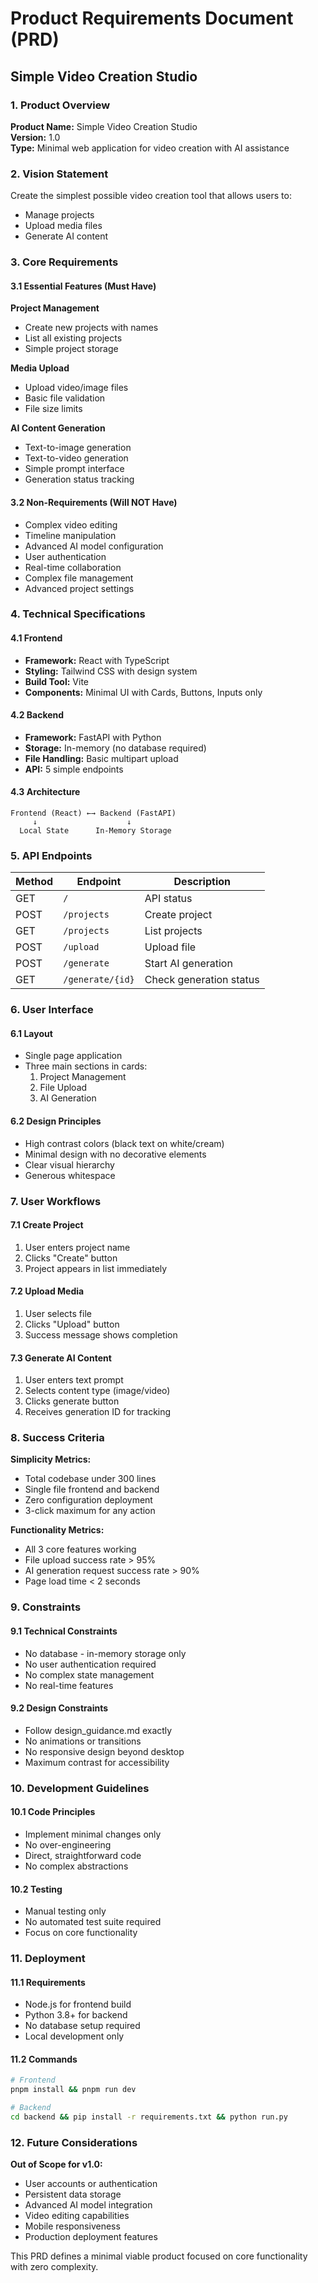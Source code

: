# Product Requirements Document (PRD)
## Simple Video Creation Studio

### 1. Product Overview

**Product Name:** Simple Video Creation Studio  
**Version:** 1.0  
**Type:** Minimal web application for video creation with AI assistance

### 2. Vision Statement

Create the simplest possible video creation tool that allows users to:
- Manage projects
- Upload media files  
- Generate AI content

### 3. Core Requirements

#### 3.1 Essential Features (Must Have)

**Project Management**
- Create new projects with names
- List all existing projects
- Simple project storage

**Media Upload**
- Upload video/image files
- Basic file validation
- File size limits

**AI Content Generation**
- Text-to-image generation
- Text-to-video generation
- Simple prompt interface
- Generation status tracking

#### 3.2 Non-Requirements (Will NOT Have)

- Complex video editing
- Timeline manipulation
- Advanced AI model configuration
- User authentication
- Real-time collaboration
- Complex file management
- Advanced project settings

### 4. Technical Specifications

#### 4.1 Frontend
- **Framework:** React with TypeScript
- **Styling:** Tailwind CSS with design system
- **Build Tool:** Vite
- **Components:** Minimal UI with Cards, Buttons, Inputs only

#### 4.2 Backend
- **Framework:** FastAPI with Python
- **Storage:** In-memory (no database required)
- **File Handling:** Basic multipart upload
- **API:** 5 simple endpoints

#### 4.3 Architecture
```
Frontend (React) ←→ Backend (FastAPI)
     ↓                    ↓
  Local State      In-Memory Storage
```

### 5. API Endpoints

| Method | Endpoint | Description |
|--------|----------|-------------|
| GET | `/` | API status |
| POST | `/projects` | Create project |
| GET | `/projects` | List projects |
| POST | `/upload` | Upload file |
| POST | `/generate` | Start AI generation |
| GET | `/generate/{id}` | Check generation status |

### 6. User Interface

#### 6.1 Layout
- Single page application
- Three main sections in cards:
  1. Project Management
  2. File Upload
  3. AI Generation

#### 6.2 Design Principles
- High contrast colors (black text on white/cream)
- Minimal design with no decorative elements
- Clear visual hierarchy
- Generous whitespace

### 7. User Workflows

#### 7.1 Create Project
1. User enters project name
2. Clicks "Create" button
3. Project appears in list immediately

#### 7.2 Upload Media
1. User selects file
2. Clicks "Upload" button
3. Success message shows completion

#### 7.3 Generate AI Content
1. User enters text prompt
2. Selects content type (image/video)
3. Clicks generate button
4. Receives generation ID for tracking

### 8. Success Criteria

**Simplicity Metrics:**
- Total codebase under 300 lines
- Single file frontend and backend
- Zero configuration deployment
- 3-click maximum for any action

**Functionality Metrics:**
- All 3 core features working
- File upload success rate > 95%
- AI generation request success rate > 90%
- Page load time < 2 seconds

### 9. Constraints

#### 9.1 Technical Constraints
- No database - in-memory storage only
- No user authentication required
- No complex state management
- No real-time features

#### 9.2 Design Constraints
- Follow design_guidance.md exactly
- No animations or transitions
- No responsive design beyond desktop
- Maximum contrast for accessibility

### 10. Development Guidelines

#### 10.1 Code Principles
- Implement minimal changes only
- No over-engineering
- Direct, straightforward code
- No complex abstractions

#### 10.2 Testing
- Manual testing only
- No automated test suite required
- Focus on core functionality

### 11. Deployment

#### 11.1 Requirements
- Node.js for frontend build
- Python 3.8+ for backend
- No database setup required
- Local development only

#### 11.2 Commands
```bash
# Frontend
pnpm install && pnpm run dev

# Backend  
cd backend && pip install -r requirements.txt && python run.py
```

### 12. Future Considerations

**Out of Scope for v1.0:**
- User accounts or authentication
- Persistent data storage
- Advanced AI model integration
- Video editing capabilities
- Mobile responsiveness
- Production deployment features

This PRD defines a minimal viable product focused on core functionality with zero complexity.